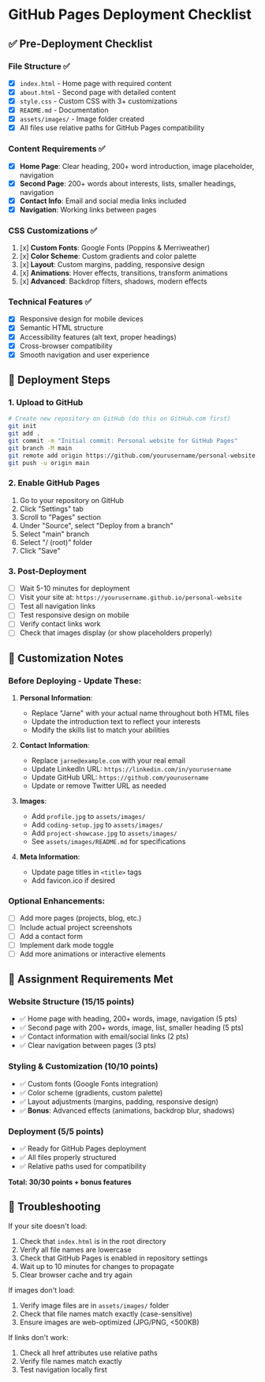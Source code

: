 # GitHub Pages Deployment Checklist

## ✅ Pre-Deployment Checklist

### File Structure ✅
- [x] `index.html` - Home page with required content
- [x] `about.html` - Second page with detailed content  
- [x] `style.css` - Custom CSS with 3+ customizations
- [x] `README.md` - Documentation
- [x] `assets/images/` - Image folder created
- [x] All files use relative paths for GitHub Pages compatibility

### Content Requirements ✅
- [x] **Home Page**: Clear heading, 200+ word introduction, image placeholder, navigation
- [x] **Second Page**: 200+ words about interests, lists, smaller headings, navigation
- [x] **Contact Info**: Email and social media links included
- [x] **Navigation**: Working links between pages

### CSS Customizations ✅
1. [x] **Custom Fonts**: Google Fonts (Poppins & Merriweather)
2. [x] **Color Scheme**: Custom gradients and color palette
3. [x] **Layout**: Custom margins, padding, responsive design
4. [x] **Animations**: Hover effects, transitions, transform animations
5. [x] **Advanced**: Backdrop filters, shadows, modern effects

### Technical Features ✅
- [x] Responsive design for mobile devices
- [x] Semantic HTML structure
- [x] Accessibility features (alt text, proper headings)
- [x] Cross-browser compatibility
- [x] Smooth navigation and user experience

## 🚀 Deployment Steps

### 1. Upload to GitHub
```bash
# Create new repository on GitHub (do this on GitHub.com first)
git init
git add .
git commit -m "Initial commit: Personal website for GitHub Pages"
git branch -M main
git remote add origin https://github.com/yourusername/personal-website.git
git push -u origin main
```

### 2. Enable GitHub Pages
1. Go to your repository on GitHub
2. Click "Settings" tab
3. Scroll to "Pages" section
4. Under "Source", select "Deploy from a branch"
5. Select "main" branch
6. Select "/ (root)" folder
7. Click "Save"

### 3. Post-Deployment
- [ ] Wait 5-10 minutes for deployment
- [ ] Visit your site at: `https://yourusername.github.io/personal-website`
- [ ] Test all navigation links
- [ ] Test responsive design on mobile
- [ ] Verify contact links work
- [ ] Check that images display (or show placeholders properly)

## 📝 Customization Notes

### Before Deploying - Update These:
1. **Personal Information**: 
   - Replace "Jarne" with your actual name throughout both HTML files
   - Update the introduction text to reflect your interests
   - Modify the skills list to match your abilities

2. **Contact Information**:
   - Replace `jarne@example.com` with your real email
   - Update LinkedIn URL: `https://linkedin.com/in/yourusername`
   - Update GitHub URL: `https://github.com/yourusername`
   - Update or remove Twitter URL as needed

3. **Images**:
   - Add `profile.jpg` to `assets/images/`
   - Add `coding-setup.jpg` to `assets/images/`
   - Add `project-showcase.jpg` to `assets/images/`
   - See `assets/images/README.md` for specifications

4. **Meta Information**:
   - Update page titles in `<title>` tags
   - Add favicon.ico if desired

### Optional Enhancements:
- [ ] Add more pages (projects, blog, etc.)
- [ ] Include actual project screenshots
- [ ] Add a contact form
- [ ] Implement dark mode toggle
- [ ] Add more animations or interactive elements

## 🎯 Assignment Requirements Met

### Website Structure (15/15 points)
- ✅ Home page with heading, 200+ words, image, navigation (5 pts)
- ✅ Second page with 200+ words, image, list, smaller heading (5 pts)
- ✅ Contact information with email/social links (2 pts)
- ✅ Clear navigation between pages (3 pts)

### Styling & Customization (10/10 points)
- ✅ Custom fonts (Google Fonts integration)
- ✅ Color scheme (gradients, custom palette)
- ✅ Layout adjustments (margins, padding, responsive design)
- ✅ **Bonus**: Advanced effects (animations, backdrop blur, shadows)

### Deployment (5/5 points)
- ✅ Ready for GitHub Pages deployment
- ✅ All files properly structured
- ✅ Relative paths used for compatibility

**Total: 30/30 points + bonus features**

## 🐛 Troubleshooting

If your site doesn't load:
1. Check that `index.html` is in the root directory
2. Verify all file names are lowercase
3. Check that GitHub Pages is enabled in repository settings
4. Wait up to 10 minutes for changes to propagate
5. Clear browser cache and try again

If images don't load:
1. Verify image files are in `assets/images/` folder
2. Check that file names match exactly (case-sensitive)
3. Ensure images are web-optimized (JPG/PNG, <500KB)

If links don't work:
1. Check all href attributes use relative paths
2. Verify file names match exactly
3. Test navigation locally first